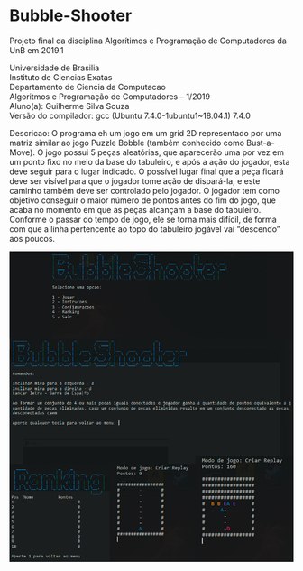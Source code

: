 # Bubble-Shooter
Projeto final da disciplina Algorítimos e Programação de Computadores da UnB em 2019.1

Universidade de Brasilia                                                                                        
Instituto de Ciencias Exatas                                                                                    
Departamento de Ciencia da Computacao                                                                                                                                                                                           
Algoritmos e Programação de Computadores – 1/2019                                                               
Aluno(a): Guilherme Silva Souza                                                                                       
Versão do compilador: gcc (Ubuntu 7.4.0-1ubuntu1~18.04.1) 7.4.0                                                 
                                                                                                               
Descricao: O programa eh um jogo em um grid 2D representado por uma matriz similar ao jogo Puzzle Bobble (também conhecido como Bust-a-Move). 
O jogo possui 5 peças aleatórias, que aparecerão uma por vez em um ponto fixo no meio da base do tabuleiro, e após a ação do jogador, 
esta deve seguir para o lugar indicado. O possível lugar final que a peça ficará deve ser visível para que o jogador tome ação de 
dispará-la, e este caminho também deve ser controlado pelo jogador. O jogador tem como objetivo conseguir o maior número de 
pontos antes do fim do jogo, que acaba no momento em que as peças alcançam a base do tabuleiro. Conforme o passar do tempo de jogo, ele
se torna mais difícil, de forma com que a linha pertencente ao topo do tabuleiro jogável vai “descendo” aos poucos.                                                                                                     

![img1](https://github.com/gss214/Puzzle-Bobble-C/blob/main/arte/bubble.png)

